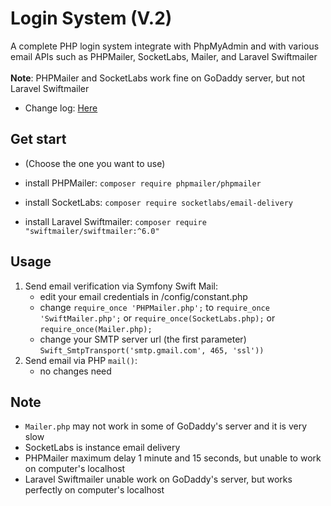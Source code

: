 # Login System (V.2)
A complete PHP login system integrate with PhpMyAdmin and with various email APIs such as PHPMailer, SocketLabs, Mailer, and Laravel Swiftmailer
<br><br>
<b>Note</b>: PHPMailer and SocketLabs work fine on GoDaddy server, but not Laravel Swiftmailer<br>

* Change log: <a href="CHANGELOG.md">Here</a>

## Get start
- (Choose the one you want to use) 

- install PHPMailer:    ``` composer require phpmailer/phpmailer ```   
- install SocketLabs:   ```composer require socketlabs/email-delivery```
- install Laravel Swiftmailer:     ```composer require "swiftmailer/swiftmailer:^6.0"```

## Usage
1. Send email verification via Symfony Swift Mail:
    * edit your email credentials in /config/constant.php
    * change `require_once 'PHPMailer.php';` to `require_once 'SwiftMailer.php';` or `require_once(SocketLabs.php);` or `require_once(Mailer.php);`
    * change your SMTP server url (the first parameter) `Swift_SmtpTransport('smtp.gmail.com', 465, 'ssl'))`
2. Send email via PHP `mail()`:
   * no changes need


## Note
- `Mailer.php` may not work in some of GoDaddy's server and it is very slow
- SocketLabs is instance email delivery
- PHPMailer maximum delay 1 minute and 15 seconds, but unable to work on computer's localhost
- Laravel Swiftmailer unable work on GoDaddy's server, but works perfectly on computer's localhost
